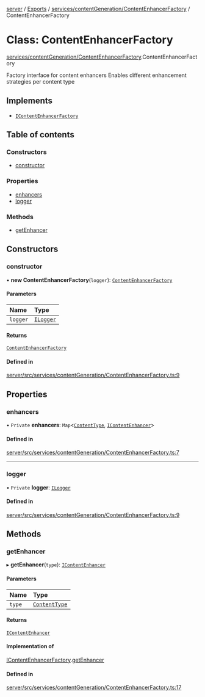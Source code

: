 [server](../README.md) / [Exports](../modules.md) / [services/contentGeneration/ContentEnhancerFactory](../modules/services_contentGeneration_ContentEnhancerFactory.md) / ContentEnhancerFactory

# Class: ContentEnhancerFactory

[services/contentGeneration/ContentEnhancerFactory](../modules/services_contentGeneration_ContentEnhancerFactory.md).ContentEnhancerFactory

Factory interface for content enhancers
Enables different enhancement strategies per content type

## Implements

- [`IContentEnhancerFactory`](../interfaces/services_contentGeneration_interfaces.IContentEnhancerFactory.md)

## Table of contents

### Constructors

- [constructor](services_contentGeneration_ContentEnhancerFactory.ContentEnhancerFactory.md#constructor)

### Properties

- [enhancers](services_contentGeneration_ContentEnhancerFactory.ContentEnhancerFactory.md#enhancers)
- [logger](services_contentGeneration_ContentEnhancerFactory.ContentEnhancerFactory.md#logger)

### Methods

- [getEnhancer](services_contentGeneration_ContentEnhancerFactory.ContentEnhancerFactory.md#getenhancer)

## Constructors

### constructor

• **new ContentEnhancerFactory**(`logger`): [`ContentEnhancerFactory`](services_contentGeneration_ContentEnhancerFactory.ContentEnhancerFactory.md)

#### Parameters

| Name | Type |
| :------ | :------ |
| `logger` | [`ILogger`](../interfaces/types_ILogger.ILogger.md) |

#### Returns

[`ContentEnhancerFactory`](services_contentGeneration_ContentEnhancerFactory.ContentEnhancerFactory.md)

#### Defined in

[server/src/services/contentGeneration/ContentEnhancerFactory.ts:9](https://github.com/niklas-joh/french-learning-platform/blob/f88c80a984d39a715bd427891d156cc94cff3831/server/src/services/contentGeneration/ContentEnhancerFactory.ts#L9)

## Properties

### enhancers

• `Private` **enhancers**: `Map`\<[`ContentType`](../modules/types_Content.md#contenttype), [`IContentEnhancer`](../interfaces/services_contentGeneration_interfaces.IContentEnhancer.md)\>

#### Defined in

[server/src/services/contentGeneration/ContentEnhancerFactory.ts:7](https://github.com/niklas-joh/french-learning-platform/blob/f88c80a984d39a715bd427891d156cc94cff3831/server/src/services/contentGeneration/ContentEnhancerFactory.ts#L7)

___

### logger

• `Private` **logger**: [`ILogger`](../interfaces/types_ILogger.ILogger.md)

#### Defined in

[server/src/services/contentGeneration/ContentEnhancerFactory.ts:9](https://github.com/niklas-joh/french-learning-platform/blob/f88c80a984d39a715bd427891d156cc94cff3831/server/src/services/contentGeneration/ContentEnhancerFactory.ts#L9)

## Methods

### getEnhancer

▸ **getEnhancer**(`type`): [`IContentEnhancer`](../interfaces/services_contentGeneration_interfaces.IContentEnhancer.md)

#### Parameters

| Name | Type |
| :------ | :------ |
| `type` | [`ContentType`](../modules/types_Content.md#contenttype) |

#### Returns

[`IContentEnhancer`](../interfaces/services_contentGeneration_interfaces.IContentEnhancer.md)

#### Implementation of

[IContentEnhancerFactory](../interfaces/services_contentGeneration_interfaces.IContentEnhancerFactory.md).[getEnhancer](../interfaces/services_contentGeneration_interfaces.IContentEnhancerFactory.md#getenhancer)

#### Defined in

[server/src/services/contentGeneration/ContentEnhancerFactory.ts:17](https://github.com/niklas-joh/french-learning-platform/blob/f88c80a984d39a715bd427891d156cc94cff3831/server/src/services/contentGeneration/ContentEnhancerFactory.ts#L17)
